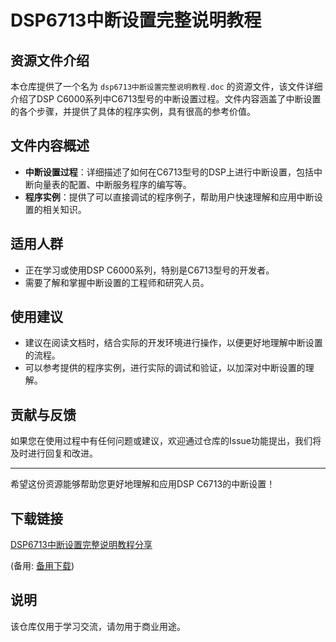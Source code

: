 # DSP6713中断设置完整说明教程

## 资源文件介绍

本仓库提供了一个名为 `dsp6713中断设置完整说明教程.doc` 的资源文件，该文件详细介绍了DSP C6000系列中C6713型号的中断设置过程。文件内容涵盖了中断设置的各个步骤，并提供了具体的程序实例，具有很高的参考价值。

## 文件内容概述

- **中断设置过程**：详细描述了如何在C6713型号的DSP上进行中断设置，包括中断向量表的配置、中断服务程序的编写等。
- **程序实例**：提供了可以直接调试的程序例子，帮助用户快速理解和应用中断设置的相关知识。

## 适用人群

- 正在学习或使用DSP C6000系列，特别是C6713型号的开发者。
- 需要了解和掌握中断设置的工程师和研究人员。

## 使用建议

- 建议在阅读文档时，结合实际的开发环境进行操作，以便更好地理解中断设置的流程。
- 可以参考提供的程序实例，进行实际的调试和验证，以加深对中断设置的理解。

## 贡献与反馈

如果您在使用过程中有任何问题或建议，欢迎通过仓库的Issue功能提出，我们将及时进行回复和改进。

---

希望这份资源能够帮助您更好地理解和应用DSP C6713的中断设置！

## 下载链接
[DSP6713中断设置完整说明教程分享](https://pan.quark.cn/s/bbc3940002af) 

(备用: [备用下载](https://pan.baidu.com/s/1sHVVigcVl9iRU7jKzATjYg?pwd=1234))

## 说明

该仓库仅用于学习交流，请勿用于商业用途。
